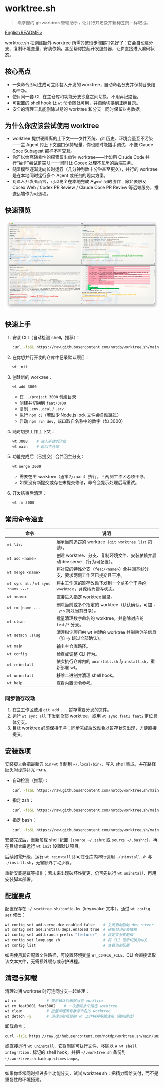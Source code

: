 # worktree.sh
>
> 零摩擦的 git worktree 管理助手，让并行开发像开新标签页一样轻松。

[English README »](README.md)

worktree.sh 把创建额外 worktree 所需的繁琐步骤都打包好了：它会自动建分支、复制环境变量、安装依赖，甚至帮你拉起开发服务器，让你直接进入编码状态。

## 核心亮点

- 一条命令即可生成可立即投入开发的 worktree，自动命名分支并保持目录结构干净。
- 使用同一套 CLI 在主仓库和功能分支沙盒之间切换，不用再记路径。
- 可配置的 shell hook 让 `wt` 命令随处可用，并自动切换到正确目录。
- 安全的清理工具能删除过期的 worktree 和分支，同时保留业务数据。

## 为什么你应该尝试使用 worktree

- worktree 提供硬隔离的上下文——文件系统、git 历史、环境变量互不污染——主 Agent 的上下文窗口保持轻量，你也随时能插手调试，不像 Claude Code Subagent 那样不可交互。
- 你可以给高随机性的探索留出单独 worktree——比如用 Claude Code 并行“抽卡”尝试前端 UI——同时让 Codex 处理不互斥的后端任务。
- 随着模型逐渐走向长时运行（几分钟到数十分钟甚至更久），并行的 worktree 是在本地同时运行多个 Agent 或任务的现实方案。
- 对单人开发者而言，可以完全在本地完成 Agent 间的协作；除非要触发 Codex Web / Codex PR Review / Claude Code PR Review 等远端服务，推送远端作为可选项。

## 快速预览

![多 worktree 切换演示](asset/worktree.sh.screenshot-1.png)

## 快速上手

1. 安装 CLI（自动检测 shell，推荐）：

   ```bash
   curl -fsSL https://raw.githubusercontent.com/notdp/worktree.sh/main/install.sh | bash
   ```

2. 在你想并行开发的仓库中记录默认项目：

   ```bash
   wt init
   ```

3. 创建新的 worktree：

   ```bash
   wt add 3000
   ```

   - 在 `../project.3000` 创建目录
   - 创建并切换到 `feat/3000`
   - 复制 `.env.local` / `.env`
   - 执行 `npm ci`（若缺少 Node.js lock 文件会自动跳过）
   - 启动 `npm run dev`，端口取自名称中的数字（如 3000）
4. 随时切换工作上下文：

   ```bash
   wt 3000    # 进入新建的沙盒
   wt main    # 返回主仓库
   ```

5. 功能完成后（已提交）合并回主分支：

   ```bash
   wt merge 3000
   ```

   - 需要在主 worktree（通常为 main）执行，且两侧工作区必须干净。
   - 如果没有新提交或存在未提交修改，命令会提示处理后再重试。

6. 开发结束后清理：

   ```bash
   wt rm 3000
   ```

## 常用命令速查

| 命令                                 | 说明                                                                          |
| ------------------------------------ | ----------------------------------------------------------------------------- |
| `wt list`                            | 展示当前追踪的 worktree（`git worktree list` 包装）。                         |
| `wt add <name>`                      | 创建 worktree、分支、复制环境文件、安装依赖并启动 dev server（行为可配置）。  |
| `wt merge <name>`                    | 将对应的特性分支（`feat/<name>`）合并回基线分支，要求两侧工作区已提交且干净。 |
| `wt sync all` / `wt sync <name ...>` | 将主工作区的暂存改动下发到一个或多个干净的 worktree，并保持为暂存状态。       |
| `wt <name>`                          | 直接进入指定 worktree 目录。                                                  |
| `wt rm [name ...]`                   | 删除当前或多个指定的 worktree（默认确认，可加 `--yes` 跳过当前目录）。        |
| `wt clean`                           | 批量清理数字命名的 worktree，并删除对应的 `feat/*` 分支。                     |
| `wt detach [slug]`                   | 清理指定项目由 wt 创建的 worktree 并删除注册信息（加 `-y` 跳过全部确认）。    |
| `wt main`                            | 输出主仓库路径。                                                              |
| `wt config`                          | 检查或调整 CLI 行为。                                                         |
| `wt reinstall`                       | 依次执行仓库内的 `uninstall.sh` 与 `install.sh`，重新部署 wt。                |
| `wt uninstall`                       | 移除二进制并清理 shell hook。                                                 |
| `wt help`                            | 查看内置命令参考。                                                            |

### 同步暂存改动

1. 在主工作区使用 `git add ...` 暂存需要分发的文件。
2. 运行 `wt sync all` 下发到全部 worktree，或用 `wt sync feat1 feat2` 定位具体分支。
3. 目标 worktree 必须保持干净；同步完成后改动会以暂存状态出现，方便直接提交。

## 安装选项

安装脚本会把最新的 `bin/wt` 复制到 `~/.local/bin/`，写入 shell 集成，并在路径缺失时提示补充 `PATH`。

- 自动检测（推荐）：

  ```bash
  curl -fsSL https://raw.githubusercontent.com/notdp/worktree.sh/main/install.sh | bash
  ```

- 指定 zsh：

  ```bash
  curl -fsSL https://raw.githubusercontent.com/notdp/worktree.sh/main/install.sh | bash -s -- --shell zsh
  ```

- 指定 bash：

  ```bash
  curl -fsSL https://raw.githubusercontent.com/notdp/worktree.sh/main/install.sh | bash -s -- --shell bash
  ```

安装完成后，重新加载 shell 配置（`source ~/.zshrc` 或 `source ~/.bashrc`），再在目标仓库运行 `wt init` 设置默认项目。

后续如需升级，运行 `wt reinstall` 即可在仓库内串行调用 `./uninstall.sh` 与 `./install.sh`，无需额外手动步骤。

重新安装是幂等操作；若未来出现破坏性变更，仍可先执行 `wt uninstall`，再用安装脚本部署。

## 配置要点

配置保存在 `~/.worktree.sh/config.kv`（key=value 文本），通过 `wt config set` 修改：

```bash
wt config set add.serve-dev.enabled false    # 关闭自动启动 dev server
wt config set add.install-deps.enabled true  # 确保自动安装依赖
wt config set add.branch-prefix "feature/"   # 自定义分支前缀
wt config set language zh                    # 将 CLI 提示切换为中文
wt config list                               # 查看当前配置
```

如需使用其它配置文件路径，可设置环境变量 `WT_CONFIG_FILE`。CLI 会直接读取该文本文件，无需额外缓存或守护进程。

## 清理与卸载

清理过期 worktree 时可连同分支一起处理：

```bash
wt rm              # 提示确认后删除当前 worktree
wt rm feat3001 feat3002    # 一次删除多个指定 worktree
wt clean           # 批量清理所有数字命名的 worktree
wt detach -y       # 清理当前项目的 wt 工作树并解除注册（强制模式）
```

卸载命令：

```bash
curl -fsSL https://raw.githubusercontent.com/notdp/worktree.sh/main/uninstall.sh | bash
```

或直接运行 `wt uninstall`，它将删除可执行文件、移除以 `# wt shell integration:` 标记的 shell hook，并把 `~/.worktree.sh` 备份到 `~/.worktree.sh.backup.<timestamp>`。

---

如果你经常同时推进多个功能分支，试试 worktree.sh：把精力留给交付，而不是重复性的环境搭建。
